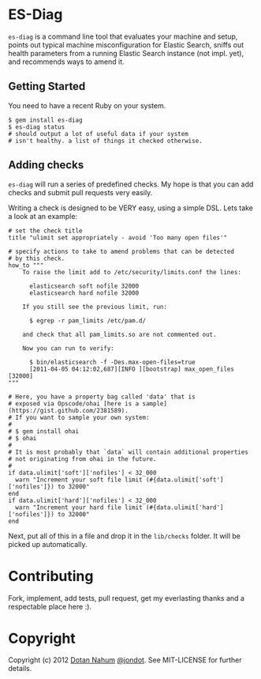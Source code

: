 # ES-Diag

`es-diag` is a command line tool that evaluates your machine and setup, points out typical machine misconfiguration for Elastic Search, sniffs out health parameters from a running Elastic Search instance (not impl. yet), and recommends ways to amend it.




## Getting Started

You need to have a recent Ruby on your system.

    $ gem install es-diag
    $ es-diag status
    # should output a lot of useful data if your system
    # isn't healthy. a list of things it checked otherwise.


## Adding checks

`es-diag` will run a series of predefined checks. My hope is that you can add checks and
submit pull requests very easily.  


Writing a check is designed to be VERY easy, using a simple DSL. Lets take a look at an
example:

    # set the check title
    title "ulimit set appropriately - avoid 'Too many open files'"

    # specify actions to take to amend problems that can be detected
    # by this check.
    how_to """
        To raise the limit add to /etc/security/limits.conf the lines:

          elasticsearch soft nofile 32000
          elasticsearch hard nofile 32000
        
        If you still see the previous limit, run:

          $ egrep -r pam_limits /etc/pam.d/
        
        and check that all pam_limits.so are not commented out.

        Now you can run to verify:

          $ bin/elasticsearch -f -Des.max-open-files=true
          [2011-04-05 04:12:02,687][INFO ][bootstrap] max_open_files [32000]
    """

    # Here, you have a property bag called 'data' that is 
    # exposed via Opscode/ohai [here is a sample](https://gist.github.com/2381589).
    # If you want to sample your own system:
    # 
    # $ gem install ohai
    # $ ohai
    # 
    # It is most probably that `data` will contain additional properties
    # not originating from ohai in the future.
    #
    if data.ulimit['soft']['nofiles'] < 32_000
      warn "Increment your soft file limit (#{data.ulimit['soft']['nofiles']}) to 32000"
    end
    if data.ulimit['hard']['nofiles'] < 32_000
      warn "Increment your hard file limit (#{data.ulimit['hard']['nofiles']}) to 32000"
    end

Next, put all of this in a file and drop it in the `lib/checks` folder.
It will be picked up automatically.


# Contributing

Fork, implement, add tests, pull request, get my everlasting thanks and a respectable place here :).


# Copyright


Copyright (c) 2012 [Dotan Nahum](http://gplus.to/dotan) [@jondot](http://twitter.com/jondot). See MIT-LICENSE for further details.


